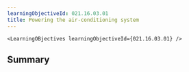 ```yaml
---
learningObjectiveId: 021.16.03.01
title: Powering the air-conditioning system
---
```


```tsx eval
<LearningOBjectives learningObjectiveId={021.16.03.01} />
```

## Summary
